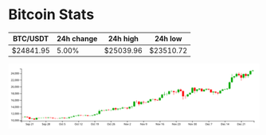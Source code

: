 # Bitcoin Stats

BTC/USDT|24h change|24h high|24h low|
|---|---|---|---|
|$24841.95|5.00%|$25039.96|$23510.72|

<img src="./chart.svg">

